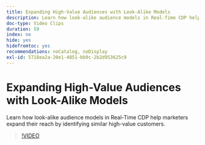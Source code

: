 ```yaml
---
title: Expanding High-Value Audiences with Look-Alike Models
description: Learn how look-alike audience models in Real-Time CDP help marketers expand their reach by identifying similar high-value customers.
doc-type: Video Clips
duration: 59
index: no
hide: yes
hidefromtoc: yes
recommendations: noCatalog, noDisplay
exl-id: 5718ea2a-20e1-4851-bb9c-2b2d953625c9
---
```

# Expanding High-Value Audiences with Look-Alike Models

Learn how look-alike audience models in Real-Time CDP help marketers expand their reach by identifying similar high-value customers.

<!-- 82_OS512_3442427_58_expanding-highvalue-audiences-with-lookalike-models -->
>[!VIDEO](https://video.tv.adobe.com/v/3458190/?learn=on&enablevpops=true)
